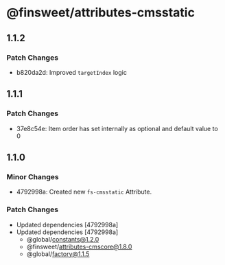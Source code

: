 # @finsweet/attributes-cmsstatic

## 1.1.2

### Patch Changes

- b820da2d: Improved `targetIndex` logic

## 1.1.1

### Patch Changes

- 37e8c54e: Item order has set internally as optional and default value to 0

## 1.1.0

### Minor Changes

- 4792998a: Created new `fs-cmsstatic` Attribute.

### Patch Changes

- Updated dependencies [4792998a]
- Updated dependencies [4792998a]
  - @global/constants@1.2.0
  - @finsweet/attributes-cmscore@1.8.0
  - @global/factory@1.1.5
